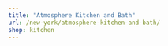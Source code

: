 ```yaml
---
title: "Atmosphere Kitchen and Bath"
url: /new-york/atmosphere-kitchen-and-bath/
shop: kitchen
---
```

